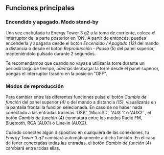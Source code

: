 ## Funciones principales

### Encendido y apagado. Modo stand-by

Una vez enchufada tu Energy Tower 3 g2 a la toma de corriente, coloca el interruptor de la parte posterior en ‘ON’. A partir de entonces, puedes encenderla y apagarla desde el botón *Encendido / Apagado (13)* del mando a distancia o desde el botón *Reproducción - Pausa* (5) del panel superior, manteniéndolo pulsado durante 2 segundos.

Te recomendamos que cuando no vayas a utilizar la torre durante un periodo largo de tiempo, además de apagar la torre desde el panel superior, pongas el interruptor trasero en la posición "OFF".

### Modos de reproducción

Para cambiar entre las diferentes funciones pulsa el botón *Cambio de función* del panel superior *(4)* o del mando a distancia *(15)*, visualizarás en la pantalla frontal la función selecionada. En caso de no haber nada conectado a las entradas traseras 'USB', 'MicroSD', 'AUX 1' o 'AUX2' , el botón *Cambio de función* (4) conmutará entre los modos Radio FM, Bluetooth, RCA (AUX1) o Line-in (AUX2).

Cuando conectes algún dispositivo en cualquiera de las conexiones, tu *Energy Tower 3 g2* cambiará automáticamente a dicha función. En el caso de tener conectadas todas las entradas, el botón *Cambio de función* (4) cambiará entre todas ellas.
